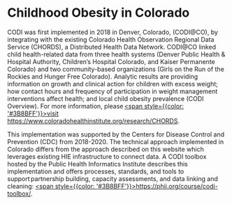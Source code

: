 ---
---

# Childhood Obesity in Colorado

CODI was first implemented in 2018 in Denver, Colorado, (CODI@CO),
by integrating with the existing Colorado Health Observation Regional
Data Service (CHORDS), a Distributed Health Data Network. CODI@CO
linked child health-related data from three health systems (Denver
Public Health & Hospital Authority, Children’s Hospital Colorado,
and Kaiser Permanente Colorado) and two community-based organizations
(Girls on the Run of the Rockies and Hunger Free Colorado). Analytic
results are providing information on growth and clinical action for
children with excess weight; how contact hours and frequency of
participation in weight management interventions affect health; and
local child obesity prevalence (CODI Overview). For more information,
please [<span style={{color: '#3B8BFF'}}>visit
https://www.coloradohealthinstitute.org/research/CHORDS</span>](http://www.coloradohealthinstitute.org/research/CHORDS).

This implementation was supported by the Centers for Disease Control
and Prevention (CDC) from 2018-2020. The technical approach implemented
in Colorado differs from the approach described on this website
which leverages existing HIE infrastructure to connect data. A CODI
toolbox hosted by the Public Health Informatics Institute describes
this implementation and offers processes, standards, and tools to
support partnership building, capacity assessments, and data linking
and cleaning: [<span style={{color:
'#3B8BFF'}}>https://phii.org/course/codi-toolbox/</span>](https://phii.org/course/codi-toolbox/).
